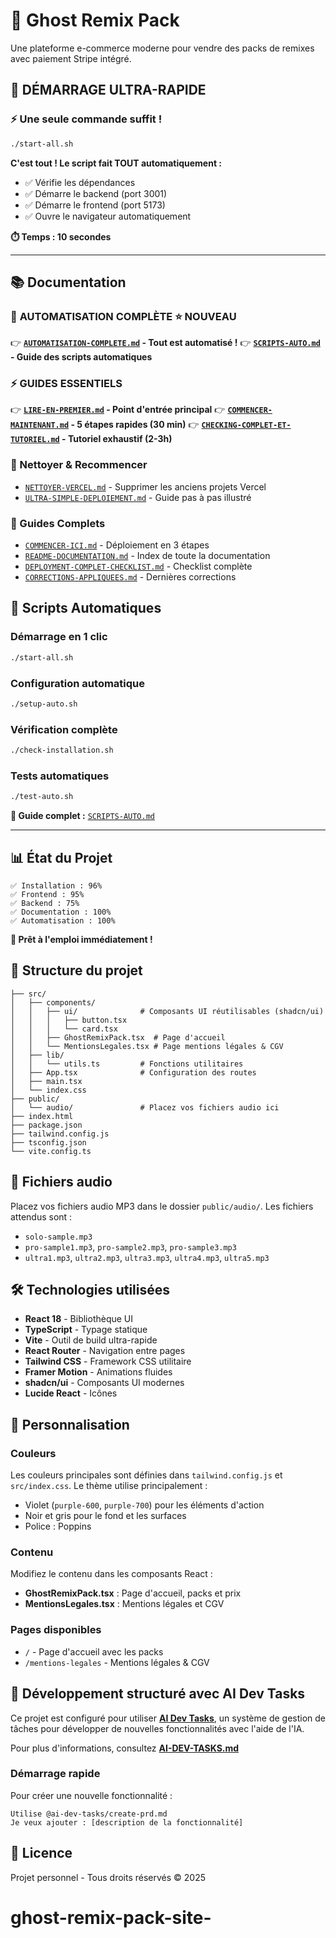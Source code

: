 # 👻 Ghost Remix Pack

Une plateforme e-commerce moderne pour vendre des packs de remixes avec paiement Stripe intégré.

## 🚀 DÉMARRAGE ULTRA-RAPIDE

### ⚡ **Une seule commande suffit !**

```bash
./start-all.sh
```

**C'est tout ! Le script fait TOUT automatiquement :**
- ✅ Vérifie les dépendances
- ✅ Démarre le backend (port 3001)
- ✅ Démarre le frontend (port 5173)
- ✅ Ouvre le navigateur automatiquement

**⏱️ Temps : 10 secondes**

---

## 📚 Documentation

### 🤖 **AUTOMATISATION COMPLÈTE** ⭐ NOUVEAU
👉 **[`AUTOMATISATION-COMPLETE.md`](./AUTOMATISATION-COMPLETE.md) - Tout est automatisé !**
👉 **[`SCRIPTS-AUTO.md`](./SCRIPTS-AUTO.md) - Guide des scripts automatiques**

### ⚡ GUIDES ESSENTIELS
👉 **[`LIRE-EN-PREMIER.md`](./LIRE-EN-PREMIER.md) - Point d'entrée principal**
👉 **[`COMMENCER-MAINTENANT.md`](./COMMENCER-MAINTENANT.md) - 5 étapes rapides (30 min)**
👉 **[`CHECKING-COMPLET-ET-TUTORIEL.md`](./CHECKING-COMPLET-ET-TUTORIEL.md) - Tutoriel exhaustif (2-3h)**

### 🧹 Nettoyer & Recommencer
- [`NETTOYER-VERCEL.md`](./NETTOYER-VERCEL.md) - Supprimer les anciens projets Vercel
- [`ULTRA-SIMPLE-DEPLOIEMENT.md`](./ULTRA-SIMPLE-DEPLOIEMENT.md) - Guide pas à pas illustré

### 📖 Guides Complets
- [`COMMENCER-ICI.md`](./COMMENCER-ICI.md) - Déploiement en 3 étapes
- [`README-DOCUMENTATION.md`](./README-DOCUMENTATION.md) - Index de toute la documentation
- [`DEPLOYMENT-COMPLET-CHECKLIST.md`](./DEPLOYMENT-COMPLET-CHECKLIST.md) - Checklist complète
- [`CORRECTIONS-APPLIQUEES.md`](./CORRECTIONS-APPLIQUEES.md) - Dernières corrections

## 🚀 Scripts Automatiques

### **Démarrage en 1 clic**
```bash
./start-all.sh
```

### **Configuration automatique**
```bash
./setup-auto.sh
```

### **Vérification complète**
```bash
./check-installation.sh
```

### **Tests automatiques**
```bash
./test-auto.sh
```

**📖 Guide complet :** [`SCRIPTS-AUTO.md`](./SCRIPTS-AUTO.md)

---

## 📊 État du Projet

```
✅ Installation : 96%
✅ Frontend : 95%
✅ Backend : 75%
✅ Documentation : 100%
✅ Automatisation : 100%
```

**🎉 Prêt à l'emploi immédiatement !**

## 📁 Structure du projet

```
├── src/
│   ├── components/
│   │   ├── ui/              # Composants UI réutilisables (shadcn/ui)
│   │   │   ├── button.tsx
│   │   │   └── card.tsx
│   │   ├── GhostRemixPack.tsx  # Page d'accueil
│   │   └── MentionsLegales.tsx # Page mentions légales & CGV
│   ├── lib/
│   │   └── utils.ts         # Fonctions utilitaires
│   ├── App.tsx              # Configuration des routes
│   ├── main.tsx
│   └── index.css
├── public/
│   └── audio/               # Placez vos fichiers audio ici
├── index.html
├── package.json
├── tailwind.config.js
├── tsconfig.json
└── vite.config.ts
```

## 🎵 Fichiers audio

Placez vos fichiers audio MP3 dans le dossier `public/audio/`. Les fichiers attendus sont :

- `solo-sample.mp3`
- `pro-sample1.mp3`, `pro-sample2.mp3`, `pro-sample3.mp3`
- `ultra1.mp3`, `ultra2.mp3`, `ultra3.mp3`, `ultra4.mp3`, `ultra5.mp3`

## 🛠️ Technologies utilisées

- **React 18** - Bibliothèque UI
- **TypeScript** - Typage statique
- **Vite** - Outil de build ultra-rapide
- **React Router** - Navigation entre pages
- **Tailwind CSS** - Framework CSS utilitaire
- **Framer Motion** - Animations fluides
- **shadcn/ui** - Composants UI modernes
- **Lucide React** - Icônes

## 🎨 Personnalisation

### Couleurs

Les couleurs principales sont définies dans `tailwind.config.js` et `src/index.css`. Le thème utilise principalement :
- Violet (`purple-600`, `purple-700`) pour les éléments d'action
- Noir et gris pour le fond et les surfaces
- Police : Poppins

### Contenu

Modifiez le contenu dans les composants React :
- **GhostRemixPack.tsx** : Page d'accueil, packs et prix
- **MentionsLegales.tsx** : Mentions légales et CGV

### Pages disponibles

- `/` - Page d'accueil avec les packs
- `/mentions-legales` - Mentions légales & CGV

## 🤖 Développement structuré avec AI Dev Tasks

Ce projet est configuré pour utiliser **[AI Dev Tasks](https://github.com/snarktank/ai-dev-tasks.git)**, un système de gestion de tâches pour développer de nouvelles fonctionnalités avec l'aide de l'IA.

Pour plus d'informations, consultez **[AI-DEV-TASKS.md](./AI-DEV-TASKS.md)**

### Démarrage rapide

Pour créer une nouvelle fonctionnalité :

```
Utilise @ai-dev-tasks/create-prd.md
Je veux ajouter : [description de la fonctionnalité]
```

## 📝 Licence

Projet personnel - Tous droits réservés © 2025

# ghost-remix-pack-site-
